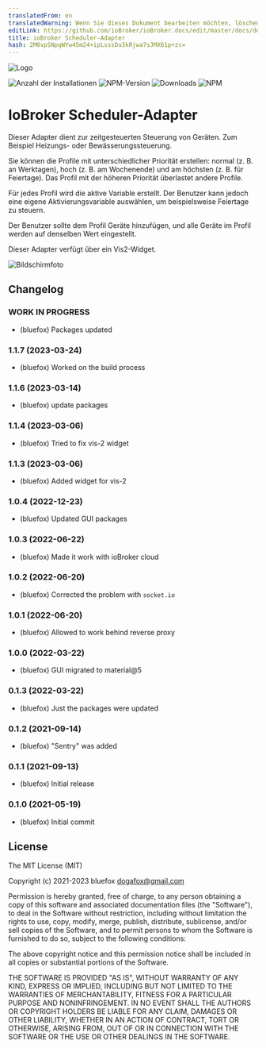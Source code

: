 ```yaml
---
translatedFrom: en
translatedWarning: Wenn Sie dieses Dokument bearbeiten möchten, löschen Sie bitte das Feld "translationsFrom". Andernfalls wird dieses Dokument automatisch erneut übersetzt
editLink: https://github.com/ioBroker/ioBroker.docs/edit/master/docs/de/adapterref/iobroker.scheduler/README.md
title: ioBroker Scheduler-Adapter
hash: 2M0vpSNpqWYw45m24+ipLsssDu3kRjwa7sJMX61p+zc=
---
```

![Logo](../../../en/adapterref/iobroker.scheduler/admin/scheduler.png)

![Anzahl der Installationen](http://iobroker.live/badges/scheduler-stable.svg)
![NPM-Version](http://img.shields.io/npm/v/iobroker.scheduler.svg)
![Downloads](https://img.shields.io/npm/dm/iobroker.scheduler.svg)
![NPM](https://nodei.co/npm/iobroker.scheduler.png?downloads=true)

# IoBroker Scheduler-Adapter
Dieser Adapter dient zur zeitgesteuerten Steuerung von Geräten. Zum Beispiel Heizungs- oder Bewässerungssteuerung.

Sie können die Profile mit unterschiedlicher Priorität erstellen: normal (z. B. an Werktagen), hoch (z. B. am Wochenende) und am höchsten (z. B. für Feiertage).
Das Profil mit der höheren Priorität überlastet andere Profile.

Für jedes Profil wird die aktive Variable erstellt.
Der Benutzer kann jedoch eine eigene Aktivierungsvariable auswählen, um beispielsweise Feiertage zu steuern.

Der Benutzer sollte dem Profil Geräte hinzufügen, und alle Geräte im Profil werden auf denselben Wert eingestellt.

Dieser Adapter verfügt über ein Vis2-Widget.

![Bildschirmfoto](../../../en/adapterref/iobroker.scheduler/img/scheduler.png)

<!-- Platzhalter für die nächste Version (am Anfang der Zeile):

### **ARBEIT IN ARBEIT** -->

## Changelog
### **WORK IN PROGRESS**
* (bluefox) Packages updated

### 1.1.7 (2023-03-24)
* (bluefox) Worked on the build process

### 1.1.6 (2023-03-14)
* (bluefox) update packages

### 1.1.4 (2023-03-06)
* (bluefox) Tried to fix vis-2 widget

### 1.1.3 (2023-03-06)
* (bluefox) Added widget for vis-2

### 1.0.4 (2022-12-23)
* (bluefox) Updated GUI packages

### 1.0.3 (2022-06-22)
* (bluefox) Made it work with ioBroker cloud

### 1.0.2 (2022-06-20)
* (bluefox) Corrected the problem with `socket.io`

### 1.0.1 (2022-06-20)
* (bluefox) Allowed to work behind reverse proxy

### 1.0.0 (2022-03-22)
* (bluefox) GUI migrated to material@5

### 0.1.3 (2022-03-22)
* (bluefox) Just the packages were updated

### 0.1.2 (2021-09-14)
* (bluefox) "Sentry" was added

### 0.1.1 (2021-09-13)
* (bluefox) Initial release

### 0.1.0 (2021-05-19)
* (bluefox) Initial commit

## License
The MIT License (MIT)

Copyright (c) 2021-2023 bluefox <dogafox@gmail.com>

Permission is hereby granted, free of charge, to any person obtaining a copy
of this software and associated documentation files (the "Software"), to deal
in the Software without restriction, including without limitation the rights
to use, copy, modify, merge, publish, distribute, sublicense, and/or sell
copies of the Software, and to permit persons to whom the Software is
furnished to do so, subject to the following conditions:

The above copyright notice and this permission notice shall be included in all
copies or substantial portions of the Software.

THE SOFTWARE IS PROVIDED "AS IS", WITHOUT WARRANTY OF ANY KIND, EXPRESS OR
IMPLIED, INCLUDING BUT NOT LIMITED TO THE WARRANTIES OF MERCHANTABILITY,
FITNESS FOR A PARTICULAR PURPOSE AND NONINFRINGEMENT. IN NO EVENT SHALL THE
AUTHORS OR COPYRIGHT HOLDERS BE LIABLE FOR ANY CLAIM, DAMAGES OR OTHER
LIABILITY, WHETHER IN AN ACTION OF CONTRACT, TORT OR OTHERWISE, ARISING FROM,
OUT OF OR IN CONNECTION WITH THE SOFTWARE OR THE USE OR OTHER DEALINGS IN THE
SOFTWARE.